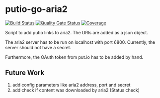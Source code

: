 # putio-go-aria2
[![Build Status](https://travis-ci.org/azak-azkaran/agent.svg?branch=master)](https://travis-ci.org/azak-azkaran/agent)
[![Quality Gate Status](https://sonarcloud.io/api/project_badges/measure?project=azak-azkaran_putio-go-aria2&metric=alert_status)](https://sonarcloud.io/dashboard?id=azak-azkaran_putio-go-aria2)
[![Coverage](https://sonarcloud.io/api/project_badges/measure?project=azak-azkaran_putio-go-aria2&metric=coverage)](https://sonarcloud.io/dashboard?id=azak-azkaran_putio-go-aria2)

Script to add putio links to aria2.
The URIs are added as a json object.

The aria2 server has to be run on localhost with port 6800.
Currently, the server should not have a secret.

Furthermore, the OAuth token from put.io has to be added by hand.

## Future Work
1. add config parameters like aria2 address, port and secret
1. add check if content was downloaded by aria2 (Status check)


